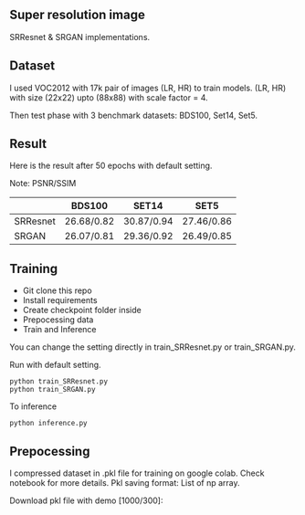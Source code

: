 ## Super resolution image

SRResnet & SRGAN implementations.

## Dataset

I used VOC2012 with 17k pair of images (LR, HR) to train models. (LR, HR) with size (22x22) upto (88x88) with scale factor = 4. 

Then test phase with 3 benchmark datasets:  BDS100, Set14, Set5. 



## Result

Here is the result after 50 epochs with default setting. 

Note: PSNR/SSIM 

|   |BDS100   | SET14  | SET5  | 
|---|---|---|---|
| SRResnet  |  26.68/0.82 |  30.87/0.94 | 27.46/0.86  |
| SRGAN  | 26.07/0.81  | 29.36/0.92  | 26.49/0.85  |




## Training

* Git clone this repo
* Install requirements
* Create checkpoint folder inside 
* Prepocessing data
* Train and Inference


You can change the setting directly in train_SRResnet.py or train_SRGAN.py.

Run with default setting.


```
python train_SRResnet.py
python train_SRGAN.py
```

To inference 

```
python inference.py
```

## Prepocessing

I compressed dataset in .pkl file for training on google colab. Check notebook for more details.
Pkl saving format: List of np array.  

Download pkl file with demo [1000/300]:

